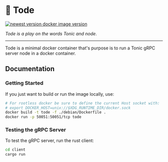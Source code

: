 # :frog: Tode

[![newest version docker image version](https://img.shields.io/docker/v/lekrow/tode?sort=semver)](https://hub.docker.com/r/lekrow/tode)

_Tode is a play on the words Tonic and node_.

---
Tode is a minimal docker container that's purpose is to run a Tonic gRPC server node in a docker container.

## Documentation

### Getting Started

If you just want to build or run the image locally, use:

```sh
# For rootless docker be sure to define the current Host socket with:
# export DOCKER_HOST=unix://$XDG_RUNTIME_DIR/docker.sock
docker build -t tode -f ./debian/Dockerfile .
docker run -p 50051:50051/tcp tode
```

### Testing the gRPC Server

To test the gRPC server, run the rust client:

```sh
cd client
cargo run
```
